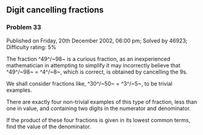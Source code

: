 Digit cancelling fractions
--------------------------

### Problem 33

Published on Friday, 20th December 2002, 06:00 pm; Solved by 46923;
Difficulty rating: 5%

The fraction ^49^/~98~ is a curious fraction, as an inexperienced
mathematician in attempting to simplify it may incorrectly believe that
^49^/~98~ = ^4^/~8~, which is correct, is obtained by cancelling the 9s.

We shall consider fractions like, ^30^/~50~ = ^3^/~5~, to be trivial
examples.

There are exactly four non-trivial examples of this type of fraction,
less than one in value, and containing two digits in the numerator and
denominator.

If the product of these four fractions is given in its lowest common
terms, find the value of the denominator.
